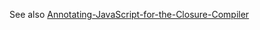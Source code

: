 See also [Annotating-JavaScript-for-the-Closure-Compiler](https://github.com/google/closure-compiler/wiki/Annotating-JavaScript-for-the-Closure-Compiler)
